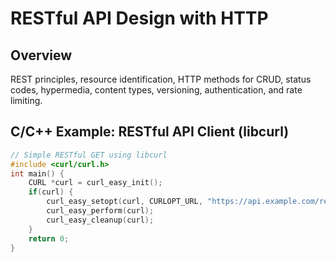 # RESTful API Design with HTTP

## Overview
REST principles, resource identification, HTTP methods for CRUD, status codes, hypermedia, content types, versioning, authentication, and rate limiting.

## C/C++ Example: RESTful API Client (libcurl)
```c
// Simple RESTful GET using libcurl
#include <curl/curl.h>
int main() {
    CURL *curl = curl_easy_init();
    if(curl) {
        curl_easy_setopt(curl, CURLOPT_URL, "https://api.example.com/resource");
        curl_easy_perform(curl);
        curl_easy_cleanup(curl);
    }
    return 0;
}
```
